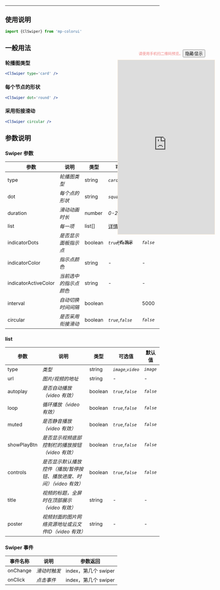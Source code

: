 ****

## 使用说明

```jsx
import {ClSwiper} from 'mp-colorui'
```



## 一般用法

### 轮播图类型

```jsx
<ClSwiper type='card' />
```

### 每个节点的形状

```jsx
<ClSwiper dot='round' />
```

### 采用衔接滑动

```jsx
<ClSwiper circular />
```



## 参数说明

### Swiper 参数

| 参数                 | 说明                   | 类型    | 可选值                       | 默认值     |
| -------------------- | ---------------------- | ------- | ---------------------------- | ---------- |
| type                 | *轮播图类型*           | string  | *`card`*,*`screen`*          | *`card`*   |
| dot                  | *每个点的形状*         | string  | *`square`*,*`round`*         | *`square`* |
| duration             | *滑动动画时长*         | number  | *0-2000*                     | *500*      |
| list                 | *每一项*               | list[]  | [详情](/view/swiper?id=list) | []         |
| indicatorDots        | *是否显示面板指示点*   | boolean | *`true`*,*`false`*           | *`false`*  |
| indicatorColor       | *指示点颜色*           | string  | -                            | -          |
| indicatorActiveColor | *当前选中的指示点颜色* | string  | -                            | -          |
| interval             | *自动切换时间间隔*     | boolean |                              | 5000       |
| circular             | *是否采用衔接滑动*     | boolean | *`true`*,*`false`*           | *`false`*  |

### list

| 参数        | 说明                                                                  | 类型    | 可选值              | 默认值    |
| ----------- | --------------------------------------------------------------------- | ------- | ------------------- | --------- |
| type        | *类型*                                                                | string  | *`image`*,*`video`* | *`image`* |
| url         | *图片/视频的地址*                                                     | string  | -                   | -         |
| autoplay    | *是否自动播放（video 有效）*                                          | boolean | *`true`*,*`false`*  | *`false`* |
| loop        | *循环播放（video 有效）*                                              | boolean | *`true`*,*`false`*  | *`false`* |
| muted       | *是否静音播放（video 有效）*                                          | boolean | *`true`*,*`false`*  | *`false`* |
| showPlayBtn | *是否显示视频底部控制栏的播放按钮（video 有效）*                      | boolean | *`true`*,*`false`*  | *`false`* |
| controls    | *是否显示默认播放控件（播放/暂停按钮、播放进度、时间）（video 有效）* | boolean | *`true`*,*`false`*  | *`false`* |
| title       | *视频的标题，全屏时在顶部展示（video 有效）*                          | string  | -                   | -         |
| poster      | *视频封面的图片网络资源地址或云文件ID（video 有效）*                  | string  | -                   | -         |



### Swiper 事件

| 事件名称 | 说明         | 参数返回             |
| -------- | ------------ | -------------------- |
| onChange | *滑动时触发* | index，第几个 swiper |
| onClick  | *点击事件*   | index，第几个 swiper |


<div style="position: fixed; right:10px; top: 5%">
<div style="width: 355px; display: flex; flex-wrap: wrap; justify-content: center; align-items: center; font-size: 12px; color: lightcoral"><p>请使用手机扫二维码预览。</p>
	<button id='showDemo'> 隐藏/显示 </button></div>
<iframe id='iframe' style="border: 1px solid antiquewhite" src="https://yinliangdream.github.io/mp-colorui-h5-demo/#/pages/components/swiper/index" height="568" width="316"></iframe>
<div>
		<p>H5 演示</p>
		<div id='qrcode'></div>
	</div>
</div>

<script>
	new Vue({
		el: '#main',
		mounted() {
			setTimeout(() => {
				const id = document.getElementById("qrcode");
				new QRCode(id, {
					text: "https://yinliangdream.github.io/mp-colorui-h5-demo/#/pages/components/swiper/index",
					width: 128,
					height: 128,
					colorDark : "#000000",
					colorLight : "#ffffff",
					correctLevel : QRCode.CorrectLevel.H
				});
				document.querySelector('#showDemo').onclick = function() {
					document.querySelector('#iframe').style.visibility = document.querySelector('#iframe').style.visibility === 'hidden' ? '' : 'hidden';
				}
			});
		}
	})
</script>
